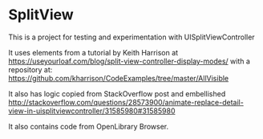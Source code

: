 # SplitView

This is a project for testing and experimentation with UISplitViewController

It uses elements from a tutorial by Keith Harrison at https://useyourloaf.com/blog/split-view-controller-display-modes/ with a repository at: https://github.com/kharrison/CodeExamples/tree/master/AllVisible

It also has logic copied from StackOverflow post and embellished
http://stackoverflow.com/questions/28573900/animate-replace-detail-view-in-uisplitviewcontroller/31585980#31585980

It also contains code from OpenLibrary Browser.
